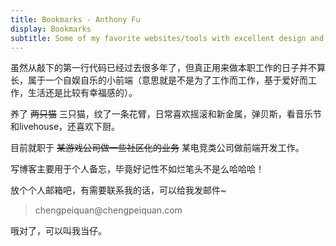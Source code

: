 ```yaml
---
title: Bookmarks - Anthony Fu
display: Bookmarks
subtitle: Some of my favorite websites/tools with excellent design and UX that I highly recommend
---
```


虽然从敲下的第一行代码已经过去很多年了，但真正用来做本职工作的日子并不算长，属于一个自娱自乐的小前端（意思就是不是为了工作而工作，基于爱好而工作，生活还是比较有幸福感的）。

养了 ~~两只猫~~ 三只猫，纹了一条花臂，日常喜欢摇滚和新金属，弹贝斯，看音乐节和livehouse，还喜欢下厨。

目前就职于 ~~某游戏公司做一些社区化的业务~~ 某电竞类公司做前端开发工作。

写博客主要用于个人备忘，毕竟好记性不如烂笔头不是么哈哈哈！

放个个人邮箱吧，有需要联系我的话，可以给我发邮件~

<blockquote>chengpeiquan@chengpeiquan.com</blockquote>

哦对了，可以叫我当仔。